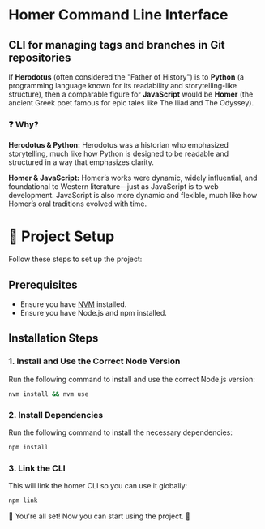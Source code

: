# Homer Command Line Interface

## CLI for managing tags and branches in Git repositories

If **Herodotus** (often considered the "Father of History") is to **Python** (a programming language known for its readability and storytelling-like structure), then a comparable figure for **JavaScript** would be **Homer** (the ancient Greek poet famous for epic tales like The Iliad and The Odyssey).

### ❓ Why?

**Herodotus & Python:** Herodotus was a historian who emphasized storytelling, much like how Python is designed to be readable and structured in a way that emphasizes clarity.

**Homer & JavaScript:**
Homer’s works were dynamic, widely influential, and foundational to Western literature—just as JavaScript is to web development. JavaScript is also more dynamic and flexible, much like how Homer’s oral traditions evolved with time.

# 🚀 Project Setup

Follow these steps to set up the project:

## Prerequisites

- Ensure you have [NVM](https://github.com/nvm-sh/nvm) installed.
- Ensure you have Node.js and npm installed.

## Installation Steps

### 1. Install and Use the Correct Node Version

Run the following command to install and use the correct Node.js version:

```sh
nvm install && nvm use
```

### 2. Install Dependencies

Run the following command to install the necessary dependencies:

```sh
npm install
```

### 3. Link the CLI

This will link the homer CLI so you can use it globally:

```sh
npm link
```

🎉 You're all set!
Now you can start using the project. 🚀
